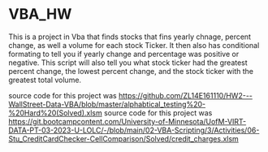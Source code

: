 # VBA_HW
This is a project in  Vba that finds stocks that fins yearly chnage, percent change, as well a volume for each stock Ticker. It then also has conditional formating to tell you if yearly change and percentage was positive or negative. This script will also tell you what stock ticker had the greatest percent change, the lowest percent change, and the stock ticker with the greatest total volume.

source code for this project was https://github.com/ZL14E161110/HW2---WallStreet-Data-VBA/blob/master/alphabtical_testing%20-%20Hard%20(Solved).xlsm
source code for this project was https://git.bootcampcontent.com/University-of-Minnesota/UofM-VIRT-DATA-PT-03-2023-U-LOLC/-/blob/main/02-VBA-Scripting/3/Activities/06-Stu_CreditCardChecker-CellComparison/Solved/credit_charges.xlsm
